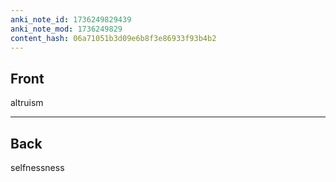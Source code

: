 ```yaml
---
anki_note_id: 1736249829439
anki_note_mod: 1736249829
content_hash: 06a71051b3d09e6b8f3e86933f93b4b2
---
```


## Front

altruism

<hr/>

## Back

selfnessness